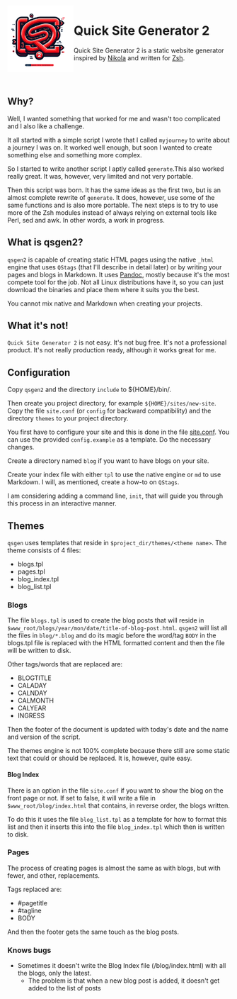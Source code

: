 <img src="qsg2-square.png" width="150" align="left">

# Quick Site Generator 2
Quick Site Generator 2 is a static website generator inspired by [Nikola](https://github.com/getnikola/nikola) and written for [Zsh](https://zsh.sourceforge.io/).

<br><br>

## Why?

Well, I wanted something that worked for me and wasn't too complicated and I also like a challenge.

It all started with a simple script I wrote that I called ```myjourney``` to write about a journey I was on. It worked well enough, but soon I wanted to create something else and something more complex.

So I started to write another script I aptly called ```generate```.This also worked really great. It was, however, very limited and not very portable.

Then this script was born. It has the same ideas as the first two, but is an almost complete rewrite of ```generate```. It does, however, use some of the same functions and is also more portable. The next steps is to try to use more of the Zsh modules instead of always relying on external tools like Perl, sed and awk. In other words, a work in progress.

## What is qsgen2?

```qsgen2``` is capable of creating static HTML pages using the native ```_html``` engine that uses ```QStags``` (that I'll describe in detail later) or by writing your pages and blogs in Markdown. It uses [Pandoc](https://github.com/jgm/pandoc/releases), mostly because it's the most compete tool for the job. Not all Linux distributions have it, so you can just download the binaries and place them where it suits you the best.

You cannot mix native and Markdown when creating your projects.

## What it's not!

```Quick Site Generator 2``` is not easy. It's not bug free. It's not a professional product. It's not really production ready, although it works great for me.

## Configuration

Copy ```qsgen2``` and the directory ```include``` to ${HOME}/bin/.

Then create you project directory, for example ```${HOME}/sites/new-site```.
Copy the file ```site.conf``` (or ```config``` for backward compatibility) and the directory ```themes``` to your project directory.

You first have to configure your site and this is done in the file [site.conf](site.conf).
You can use the provided ```config.example``` as a template.
Do the necessary changes.

Create a directory named ```blog``` if you want to have blogs on your site.

Create your index file with either ```tpl``` to use the native engine or ```md``` to use Markdown.
I will, as mentioned, create a how-to on ```QStags```.

I am considering adding a command line, ```init```, that will guide you through this process in an interactive manner.

## Themes

```qsgen``` uses templates that reside in ```$project_dir/themes/<theme name>```. 
The theme consists of 4 files:

* blogs.tpl
* pages.tpl
* blog_index.tpl
* blog_list.tpl

### Blogs

The file ```blogs.tpl``` is used to create the blog posts that will reside in ```$www_root/blogs/year/mon/date/title-of-blog-post.html```.
```qsgen2``` will list all the files in ```blog/*.blog``` and do its magic before the word/tag ```BODY``` in the blogs.tpl file is replaced with the HTML formatted content and then the file will be written to disk.

Other tags/words that are replaced are:

* BLOGTITLE
* CALADAY
* CALNDAY
* CALMONTH
* CALYEAR
* INGRESS

Then the footer of the document is updated with today's date and the name and version of the script.

The themes engine is not 100% complete because there still are some static text that could or should be replaced. It is, however, quite easy.

#### Blog Index

There is an option in the file ```site.conf``` if you want to show the blog on the front page or not. If set to false, it will write a file in ```$www_root/blog/index.html``` that contains, in reverse order, the blogs written.

To do this it uses the file ```blog_list.tpl``` as a template for how to format this list and then it inserts this into the file ```blog_index.tpl``` which then is written to disk.

### Pages

The process of creating pages is almost the same as with blogs, but with fewer, and other, replacements.

Tags replaced are:

* #pagetitle
* #tagline
* BODY

And then the footer gets the same touch as the blog posts.

### Knows bugs

* Sometimes it doesn't write the Blog Index file (/blog/index.html) with all the blogs, only the latest.
  * The problem is that when a new blog post is added, it doesn't get added to the list of posts
